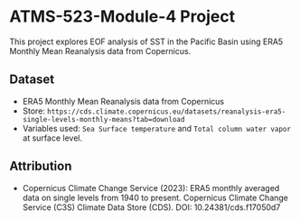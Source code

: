 # ATMS-523-Module-4 Project

This project explores EOF analysis of SST in the Pacific Basin using ERA5 Monthly Mean Reanalysis data from Copernicus.

## Dataset
- ERA5 Monthly Mean Reanalysis data from Copernicus
- Store: `https://cds.climate.copernicus.eu/datasets/reanalysis-era5-single-levels-monthly-means?tab=download`
- Variables used: `Sea Surface temperature` and `Total column water vapor` at surface level.

## Attribution
- Copernicus Climate Change Service (2023): ERA5 monthly averaged data on single levels from 1940 to present. Copernicus Climate Change Service (C3S) Climate Data Store (CDS). DOI: 10.24381/cds.f17050d7
